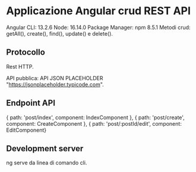 # Applicazione Angular crud REST API
Angular CLI: 13.2.6
Node: 16.14.0
Package Manager: npm 8.5.1
Metodi crud: getAll(), create(), find(), update() e delete().

## Protocollo
Rest HTTP.

API pubblica: API JSON PLACEHOLDER "https://jsonplaceholder.typicode.com".

## Endpoint API
  { path: 'post/index', component: IndexComponent },
  { path: 'post/create', component: CreateComponent },
  { path: 'post/:postId/edit', component: EditComponent}

## Development server
ng serve da linea di comando cli.
